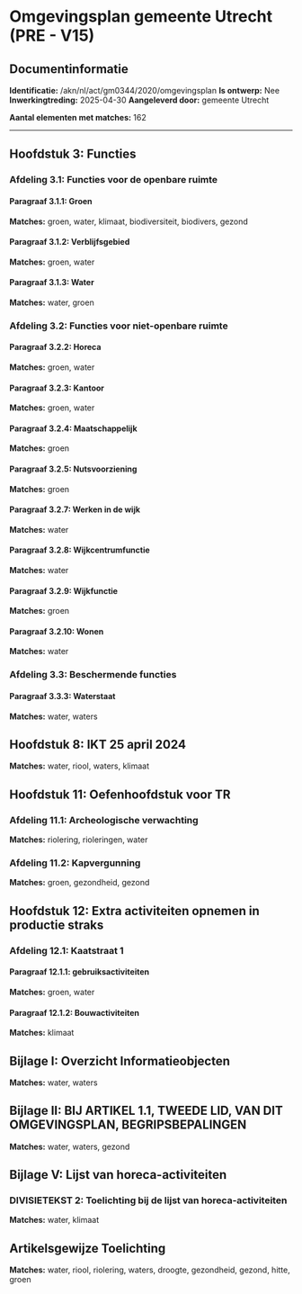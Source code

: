 # Omgevingsplan gemeente Utrecht (PRE - V15)

## Documentinformatie
**Identificatie:** /akn/nl/act/gm0344/2020/omgevingsplan
**Is ontwerp:** Nee
**Inwerkingtreding:** 2025-04-30
**Aangeleverd door:** gemeente Utrecht

**Aantal elementen met matches:** 162

---

## Hoofdstuk 3: Functies

### Afdeling 3.1: Functies voor de openbare ruimte

#### Paragraaf 3.1.1: Groen
**Matches:** groen, water, klimaat, biodiversiteit, biodivers, gezond

#### Paragraaf 3.1.2: Verblijfsgebied
**Matches:** groen, water

#### Paragraaf 3.1.3: Water
**Matches:** water, groen

### Afdeling 3.2: Functies voor niet-openbare ruimte

#### Paragraaf 3.2.2: Horeca
**Matches:** groen, water

#### Paragraaf 3.2.3: Kantoor
**Matches:** groen, water

#### Paragraaf 3.2.4: Maatschappelijk
**Matches:** groen

#### Paragraaf 3.2.5: Nutsvoorziening
**Matches:** groen

#### Paragraaf 3.2.7: Werken in de wijk
**Matches:** water

#### Paragraaf 3.2.8: Wijkcentrumfunctie
**Matches:** water

#### Paragraaf 3.2.9: Wijkfunctie
**Matches:** groen

#### Paragraaf 3.2.10: Wonen
**Matches:** water

### Afdeling 3.3: Beschermende functies

#### Paragraaf 3.3.3: Waterstaat
**Matches:** water, waters

## Hoofdstuk 8: IKT 25 april 2024
**Matches:** water, riool, waters, klimaat

## Hoofdstuk 11: Oefenhoofdstuk voor TR

### Afdeling 11.1: Archeologische verwachting
**Matches:** riolering, rioleringen, water

### Afdeling 11.2: Kapvergunning
**Matches:** groen, gezondheid, gezond

## Hoofdstuk 12: Extra activiteiten opnemen in productie straks

### Afdeling 12.1: Kaatstraat 1

#### Paragraaf 12.1.1: gebruiksactiviteiten
**Matches:** groen, water

#### Paragraaf 12.1.2: Bouwactiviteiten
**Matches:** klimaat

## Bijlage I: Overzicht Informatieobjecten
**Matches:** water, waters

## Bijlage II: BIJ ARTIKEL 1.1, TWEEDE LID, VAN DIT OMGEVINGSPLAN, BEGRIPSBEPALINGEN
**Matches:** water, waters, gezond

## Bijlage V: Lijst van horeca-activiteiten

### DIVISIETEKST 2: Toelichting bij de lijst van horeca-activiteiten
**Matches:** water, klimaat

## Artikelsgewijze Toelichting
**Matches:** water, riool, riolering, waters, droogte, gezondheid, gezond, hitte, groen
